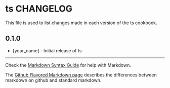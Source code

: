 ts CHANGELOG
============

This file is used to list changes made in each version of the ts cookbook.

0.1.0
-----
- [your_name] - Initial release of ts

- - -
Check the [Markdown Syntax Guide](http://daringfireball.net/projects/markdown/syntax) for help with Markdown.

The [Github Flavored Markdown page](http://github.github.com/github-flavored-markdown/) describes the differences between markdown on github and standard markdown.
